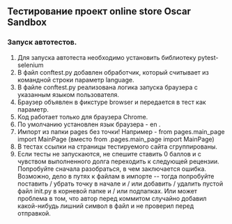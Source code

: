 ## Тестирование проект online store Oscar Sandbox

### Запуск автотестов.
1. Для запуска автотеста необходимо установить библиотеку pytest-selenium
2. В файл conftest.py добавлен обработчик, который считывает из командной строки параметр language.
3. В файле conftest.py реализована логика запуска браузера с указанным языком пользователя.
4. Браузер объявлен в фикстуре browser и передается в тест как параметр.
5. Код работает только для браузера Сhrome.
6. По умолчанию установлен язык браузера - en .
7. Импорт из папки pages без точки! Например - from pages.main_page import MainPage (вместо from .pages.main_page import MainPage)
8. В тестах ссылки на страницы тестируемого сайта сгруппированы.
9. Если тесты не запускаются, не спешите ставить 0 баллов и с чувством выполненного долга переходить к следующей рецензии. Попробуйте сначала разобраться, в чем заключается ошибка. Возможно, дело в путях к файлам в импорте -- тогда попробуйте поставить / убрать точку в начале и / или добавить / удалить пустой файл init.py в корневой папке и / или подпапках. Или может проблема в том, что автор перед коммитом случайно добавил какой-нибудь лишний символ в файл и не проверил перед отправкой.
